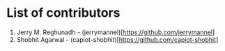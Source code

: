 # List of contributors

1. Jerry M. Reghunadh - (jerrymannel)[https://github.com/jerrymannel]
2. Shobhit Agarwal - (capiot-shobhit)[https://github.com/capiot-shobhit]